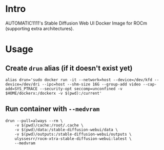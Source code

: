 # Intro

AUTOMATIC1111's Stable Diffusion Web UI Docker Image for ROCm (supporting extra architectures).

# Usage

## Create `drun` alias (if it doesn't exist yet)
```shell
alias drun='sudo docker run -it --network=host --device=/dev/kfd --device=/dev/dri --ipc=host --shm-size 16G --group-add video --cap-add=SYS_PTRACE --security-opt seccomp=unconfined -v $HOME/dockerx:/dockerx -v $(pwd):/current'
```

## Run container with `--medvram`
```shell
drun --pull=always --rm \
    -v $(pwd)/cache:/root/.cache \
    -v $(pwd)/data:/stable-diffusion-webui/data \
    -v $(pwd)/outputs:/stable-diffusion-webui/outputs \
    ulyssesrr/rocm-xtra-stable-diffusion-webui:latest \
    --medvram
```
